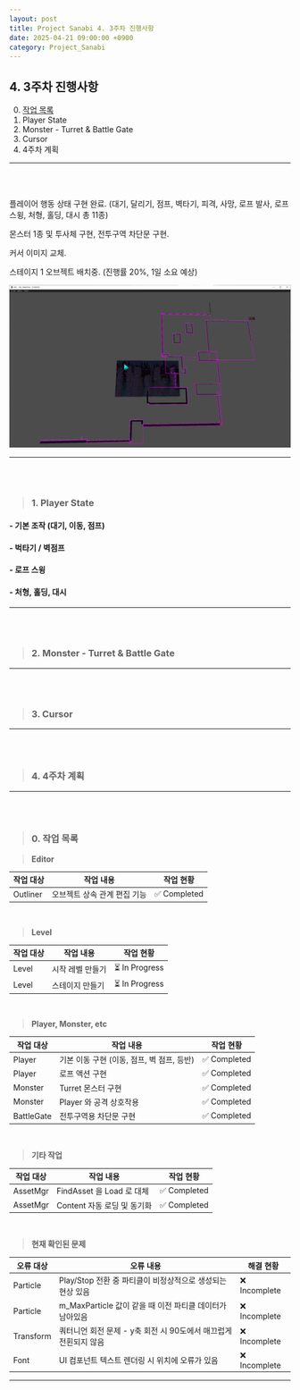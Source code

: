 ```yaml
---
layout: post
title: Project Sanabi 4. 3주차 진행사항
date: 2025-04-21 09:00:00 +0900
category: Project_Sanabi
---
```


## 4. 3주차 진행사항

0. [작업 목록](#0-작업-목록)
1. Player State
2. Monster - Turret & Battle Gate
3. Cursor
4. 4주차 계획


---

<br><br>

플레이어 행동 상태 구현 완료. (대기, 달리기, 점프, 벽타기, 피격, 사망, 로프 발사, 로프 스윙, 처형, 홀딩, 대시 총 11종)

몬스터 1종 및 투사체 구현, 전투구역 차단문 구현.

커서 이미지 교체.

스테이지 1 오브젝트 배치중. (진행률 20%, 1일 소요 예상)

![alt text](\public\img\SNB_Week3_Progress.png)


---

<br><br>

>### 1. Player State

#### - 기본 조작 (대기, 이동, 점프)


#### - 벅타기 / 벽점프



#### - 로프 스윙



#### - 처형, 홀딩, 대시


---

<br><br>

>### 2. Monster - Turret & Battle Gate


---

<br><br>

>### 3. Cursor



---

<br><br>

>### 4. 4주차 계획


---


<br><br>

>### 0. 작업 목록

> **Editor**

|작업 대상|작업 내용|작업 현황|
|---|---|---|
|Outliner|오브젝트 상속 관계 편집 기능|✅ Completed|

<br>

> **Level**

|작업 대상|작업 내용|작업 현황|
|---|---|---|
|Level|시작 레벨 만들기|⏳ In Progress|
|Level|스테이지 만들기|⏳ In Progress|

<br>

> **Player, Monster, etc**

|작업 대상|작업 내용|작업 현황|
|---|---|---|
|Player|기본 이동 구현 (이동, 점프, 벽 점프, 등반)|✅ Completed|
|Player|로프 액션 구현|✅ Completed|
|Monster|Turret 몬스터 구현|✅ Completed|
|Monster|Player 와 공격 상호작용|✅ Completed|
|BattleGate|전투구역용 차단문 구현|✅ Completed|

<br>

> **기타 작업**

|작업 대상|작업 내용|작업 현황|
|---|---|---|
|AssetMgr|FindAsset 을 Load 로 대체|✅ Completed|
|AssetMgr|Content 자동 로딩 및 동기화|✅ Completed|



<br>

> **현재 확인된 문제**

|오류 대상|오류 내용|해결 현황|
|---|---|---|
|Particle|Play/Stop 전환 중 파티클이 비정상적으로 생성되는 현상 있음|❌ Incomplete|
|Particle|m_MaxParticle 값이 같을 때 이전 파티클 데이터가 남아있음|❌ Incomplete|
|Transform|쿼터니언 회전 문제 - y축 회전 시 90도에서 매끄럽게 전횐되지 않음|❌ Incomplete|
|Font|UI 컴포넌트 텍스트 렌더링 시 위치에 오류가 있음|❌ Incomplete|


---